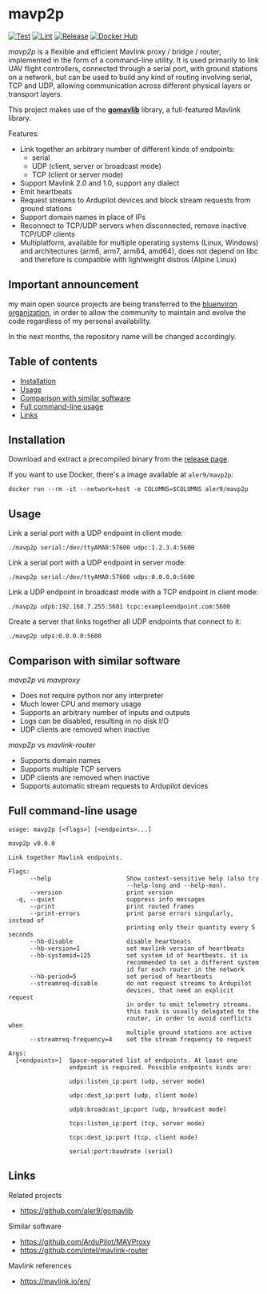 
# mavp2p

[![Test](https://github.com/aler9/mavp2p/workflows/test/badge.svg)](https://github.com/aler9/mavp2p/actions?query=workflow:test)
[![Lint](https://github.com/aler9/mavp2p/workflows/lint/badge.svg)](https://github.com/aler9/mavp2p/actions?query=workflow:lint)
[![Release](https://img.shields.io/github/v/release/aler9/mavp2p)](https://github.com/aler9/mavp2p/releases)
[![Docker Hub](https://img.shields.io/badge/docker-aler9/mavp2p-blue)](https://hub.docker.com/r/aler9/mavp2p)

_mavp2p_ is a flexible and efficient Mavlink proxy / bridge / router, implemented in the form of a command-line utility. It is used primarily to link UAV flight controllers, connected through a serial port, with ground stations on a network, but can be used to build any kind of routing involving serial, TCP and UDP, allowing communication across different physical layers or transport layers.

This project makes use of the [**gomavlib**](https://github.com/aler9/gomavlib) library, a full-featured Mavlink library.

Features:

* Link together an arbitrary number of different kinds of endpoints:
  * serial
  * UDP (client, server or broadcast mode)
  * TCP (client or server mode)
* Support Mavlink 2.0 and 1.0, support any dialect
* Emit heartbeats
* Request streams to Ardupilot devices and block stream requests from ground stations
* Support domain names in place of IPs
* Reconnect to TCP/UDP servers when disconnected, remove inactive TCP/UDP clients
* Multiplatform, available for multiple operating systems (Linux, Windows) and architectures (arm6, arm7, arm64, amd64), does not depend on libc and therefore is compatible with lightweight distros (Alpine Linux)

## Important announcement

my main open source projects are being transferred to the [bluenviron organization](https://github.com/bluenviron), in order to allow the community to maintain and evolve the code regardless of my personal availability.

In the next months, the repository name will be changed accordingly.

## Table of contents

* [Installation](#installation)
* [Usage](#usage)
* [Comparison with similar software](#comparison-with-similar-software)
* [Full command-line usage](#full-command-line-usage)
* [Links](#links)

## Installation

Download and extract a precompiled binary from the [release page](https://github.com/aler9/mavp2p/releases).

If you want to use Docker, there's a image available at `aler9/mavp2p`:

```
docker run --rm -it --network=host -e COLUMNS=$COLUMNS aler9/mavp2p
```

## Usage

Link a serial port with a UDP endpoint in client mode:

```
./mavp2p serial:/dev/ttyAMA0:57600 udpc:1.2.3.4:5600
```

Link a serial port with a UDP endpoint in server mode:

```
./mavp2p serial:/dev/ttyAMA0:57600 udps:0.0.0.0:5600
```

Link a UDP endpoint in broadcast mode with a TCP endpoint in client mode:

```
./mavp2p udpb:192.168.7.255:5601 tcpc:exampleendpoint.com:5600
```

Create a server that links together all UDP endpoints that connect to it:

```
./mavp2p udps:0.0.0.0:5600
```

## Comparison with similar software

_mavp2p_ vs _mavproxy_

* Does not require python nor any interpreter
* Much lower CPU and memory usage
* Supports an arbitrary number of inputs and outputs
* Logs can be disabled, resulting in no disk I/O
* UDP clients are removed when inactive

_mavp2p_ vs _mavlink-router_

* Supports domain names
* Supports multiple TCP servers
* UDP clients are removed when inactive
* Supports automatic stream requests to Ardupilot devices

## Full command-line usage

```
usage: mavp2p [<flags>] [<endpoints>...]

mavp2p v0.0.0

Link together Mavlink endpoints.

Flags:
      --help                     Show context-sensitive help (also try
                                 --help-long and --help-man).
      --version                  print version
  -q, --quiet                    suppress info messages
      --print                    print routed frames
      --print-errors             print parse errors singularly, instead of
                                 printing only their quantity every 5 seconds
      --hb-disable               disable heartbeats
      --hb-version=1             set mavlink version of heartbeats
      --hb-systemid=125          set system id of heartbeats. it is
                                 recommended to set a different system
                                 id for each router in the network
      --hb-period=5              set period of heartbeats
      --streamreq-disable        do not request streams to Ardupilot
                                 devices, that need an explicit request
                                 in order to emit telemetry streams.
                                 this task is usually delegated to the
                                 router, in order to avoid conflicts when
                                 multiple ground stations are active
      --streamreq-frequency=4    set the stream frequency to request

Args:
  [<endpoints>]  Space-separated list of endpoints. At least one
                 endpoint is required. Possible endpoints kinds are:

                 udps:listen_ip:port (udp, server mode)

                 udpc:dest_ip:port (udp, client mode)

                 udpb:broadcast_ip:port (udp, broadcast mode)

                 tcps:listen_ip:port (tcp, server mode)

                 tcpc:dest_ip:port (tcp, client mode)

                 serial:port:baudrate (serial)

```

## Links

Related projects

* https://github.com/aler9/gomavlib

Similar software

* https://github.com/ArduPilot/MAVProxy
* https://github.com/intel/mavlink-router

Mavlink references

* https://mavlink.io/en/
